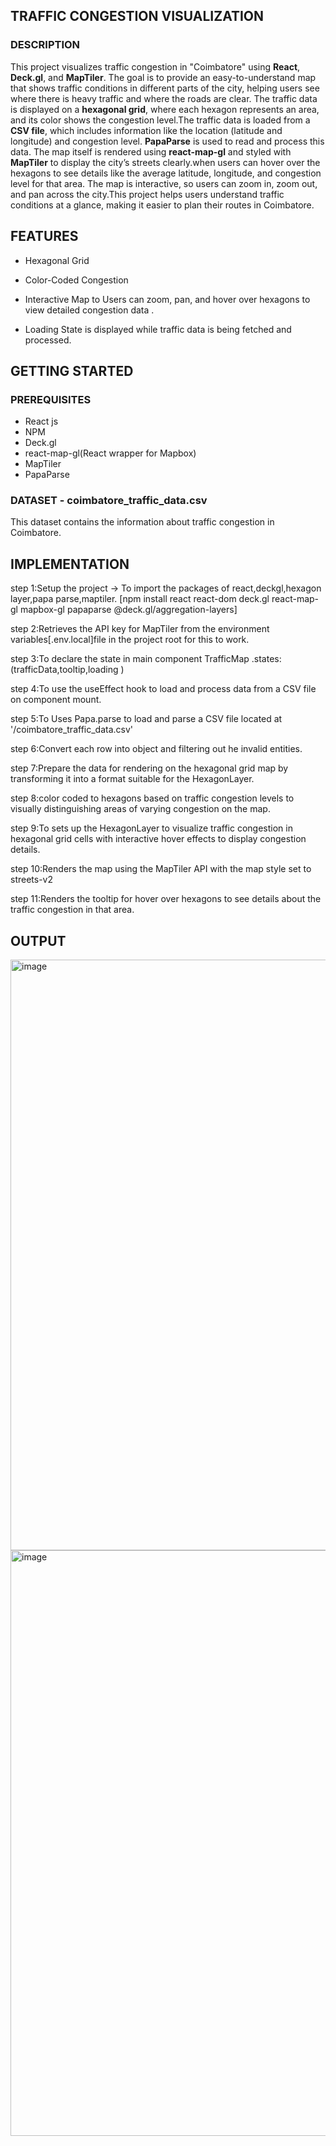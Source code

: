 
## TRAFFIC CONGESTION VISUALIZATION
### DESCRIPTION
This project visualizes traffic congestion in "Coimbatore" using **React**, **Deck.gl**, and **MapTiler**. The goal is to provide an easy-to-understand map that shows traffic conditions in different parts of the city, helping users see where there is heavy traffic and where the roads are clear. The traffic data is displayed on a **hexagonal grid**, where each hexagon represents an area, and its color shows the congestion level.The traffic data is loaded from a **CSV file**, which includes information like the location (latitude and longitude) and congestion level. **PapaParse** is used to read and process this data. The map itself is rendered using **react-map-gl** and styled with **MapTiler** to display the city’s streets clearly.when users can hover over the hexagons to see details like the average latitude, longitude, and congestion level for that area. The map is interactive, so users can zoom in, zoom out, and pan across the city.This project helps users understand traffic conditions at a glance, making it easier to plan their routes in Coimbatore.

## FEATURES

- Hexagonal Grid
  
- Color-Coded Congestion

- Interactive Map to Users can zoom, pan, and hover over hexagons to view detailed congestion data .
  
- Loading State is displayed while traffic data is being fetched and processed.

## GETTING STARTED

### PREREQUISITES

- React js
- NPM
- Deck.gl
- react-map-gl(React wrapper for Mapbox)
- MapTiler
- PapaParse

### DATASET - coimbatore_traffic_data.csv
 This dataset contains the information about traffic congestion in Coimbatore.

## IMPLEMENTATION

step 1:Setup the project -> To import the packages of react,deckgl,hexagon layer,papa parse,maptiler.
      [npm install react react-dom deck.gl react-map-gl mapbox-gl papaparse @deck.gl/aggregation-layers]
      
step 2:Retrieves the API key for MapTiler from the environment variables[.env.local]file in the project root for this to work.

step 3:To declare the state in main component TrafficMap .states:(trafficData,tooltip,loading )

step 4:To use the useEffect hook to load and process data from a CSV file on component mount.

step 5:To Uses Papa.parse to load and parse a CSV file located at '/coimbatore_traffic_data.csv'

step 6:Convert each row into object and filtering out he invalid entities.

step 7:Prepare the data for rendering on the hexagonal grid map by transforming it into a format suitable for the HexagonLayer.

step 8:color coded to hexagons based on traffic congestion levels to visually distinguishing areas of varying congestion on the map.

step 9:To sets up the HexagonLayer to visualize traffic congestion in hexagonal grid cells with interactive hover effects to display congestion details.

step 10:Renders the map using the MapTiler API with the map style set to streets-v2

step 11:Renders the tooltip for hover over hexagons to see details about the traffic congestion in that area.

## OUTPUT 

<img width="945" alt="image" src="https://github.com/user-attachments/assets/11c31d66-a8fe-4d0b-a0d4-78f007f41abe">

<img width="937" alt="image" src="https://github.com/user-attachments/assets/2c91fdd9-7e8a-4580-b548-5917db82b2e1">








